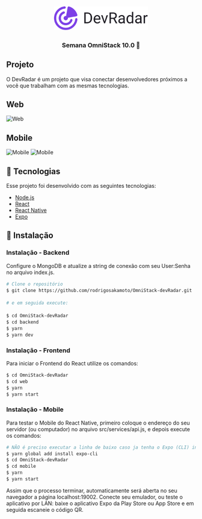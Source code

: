 <h1 align="center">
  <img src=".github/logo.svg" alt="DevRadar" width="250px"/>
</h1>

<h3 align="center">
Semana OmniStack 10.0 🚀 
</h3>

## Projeto

O DevRadar é um projeto que visa conectar desenvolvedores próximos a você que trabalham com as mesmas tecnologias.

## Web
<img src=".github/Frontend.svg" alt="Web"/>


## Mobile
<img src="https://user-images.githubusercontent.com/53241028/72396817-b005bf00-371c-11ea-8d20-cec11e8125da.png" alt="Mobile">
<img src="https://user-images.githubusercontent.com/53241028/72396849-c875d980-371c-11ea-8d5b-e05a8d162255.png" alt="Mobile">


## 🚀 Tecnologias

Esse projeto foi desenvolvido com as seguintes tecnologias:

- [Node.js](https://nodejs.org/en/)
- [React](https://reactjs.org/)
- [React Native](https://reactnative.dev/)
- [Expo](https://expo.io/)

## 💾 Instalação

<h3> Instalação - Backend</h3>
<p>Configure o MongoDB e atualize a string de conexão com seu User:Senha no arquivo index.js.</p>

```bash
# Clone o repositório
$ git clone https://github.com/rodrigosakamoto/OmniStack-devRadar.git

# e em seguida execute:

$ cd OmniStack-devRadar
$ cd backend
$ yarn
$ yarn dev
```

<h3>Instalação - Frontend</h3>
<p>Para iniciar o Frontend do React utilize os comandos:</p>

```bash
$ cd OmniStack-devRadar
$ cd web
$ yarn
$ yarn start
```

<h3>Instalação - Mobile</h3>
<p>Para testar o Mobile do React Native, primeiro coloque o endereço do seu servidor (ou computador) no arquivo src/services/api.js, e depois execute os comandos:</p>

```bash
# NÃO é preciso executar a linha de baixo caso ja tenha o Expo (CLI) instalado!
$ yarn global add install expo-cli
$ cd OmniStack-devRadar
$ cd mobile
$ yarn
$ yarn start
```
<p>Assim que o processo terminar, automaticamente será aberta no seu navegador a página localhost:19002. Conecte seu emulador, ou teste o aplicativo por LAN: baixe o aplicativo Expo da Play Store ou App Store e em seguida escaneie o código QR.</p>


